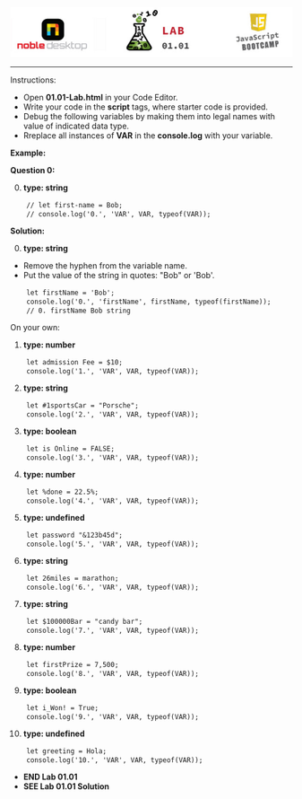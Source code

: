 <!-- ![Image](../../../images/labs/Noble-Desktop-JavaScript-Lab-01-01-285px.jpg "Lab 01.01") -->

<!-- Alignment options!!!!! -->
<p align="center">
<img src="../../../images/labs/ND-JS-Bootcamp-Lab-Banner-0101.jpg">
</p>

<!-- <h2 align="center">01.01 Lab</h2> -->

<hr>

Instructions:

- Open **01.01-Lab.html** in your Code Editor.
- Write your code in the **script** tags, where starter code is provided.
- Debug the following variables by making them into legal names with value of indicated data type.
- Rreplace all instances of **VAR** in the **console.log** with your variable.

**Example:**

**Question 0:**

0. **type: string**

```
    // let first-name = Bob;
    // console.log('0.', 'VAR', VAR, typeof(VAR));
```

**Solution:**

0. **type: string**

- Remove the hyphen from the variable name.
- Put the value of the string in quotes: "Bob" or 'Bob'.

```
    let firstName = 'Bob';
    console.log('0.', 'firstName', firstName, typeof(firstName));
    // 0. firstName Bob string
```

On your own:

1. **type: number**

```
    let admission Fee = $10;
    console.log('1.', 'VAR', VAR, typeof(VAR));
```

2. **type: string**

```
    let #1sportsCar = "Porsche";
    console.log('2.', 'VAR', VAR, typeof(VAR));
```

3. **type: boolean**

```
    let is Online = FALSE;
    console.log('3.', 'VAR', VAR, typeof(VAR));
```

4. **type: number**

```
    let %done = 22.5%;
    console.log('4.', 'VAR', VAR, typeof(VAR));
```

5. **type: undefined**

```
    let password "&123b45d";
    console.log('5.', 'VAR', VAR, typeof(VAR));
```

6. **type: string**

```
    let 26miles = marathon;
    console.log('6.', 'VAR', VAR, typeof(VAR));
```

7. **type: string**

```
    let $100000Bar = "candy bar";
    console.log('7.', 'VAR', VAR, typeof(VAR));
```

8. **type: number**

```
    let firstPrize = 7,500;
    console.log('8.', 'VAR', VAR, typeof(VAR));
```

9. **type: boolean**

```
    let i_Won! = True;
    console.log('9.', 'VAR', VAR, typeof(VAR));
```

10. **type: undefined**

```
    let greeting = Hola;
    console.log('10.', 'VAR', VAR, typeof(VAR));
```

- **END Lab 01.01**
- **SEE Lab 01.01 Solution**
